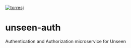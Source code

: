 [![torresj](https://circleci.com/gh/torresj/unseen-auth.svg?style=shield&circle-token=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)](https://app.circleci.com/pipelines/github/torresj/unseen-auth)

# unseen-auth
Authentication and Authorization microservice for Unseen
